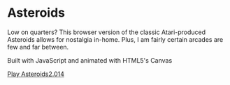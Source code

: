 Asteroids
=========

Low on quarters? This browser version of the classic Atari-produced Asteroids allows for nostalgia in-home. Plus, I am fairly certain arcades are few and far between. 

Built with JavaScript and animated with HTML5's Canvas

<a href="http://smthfrmn.github.io/Asteroids2.014/"> Play Asteroids2.014 </a>

